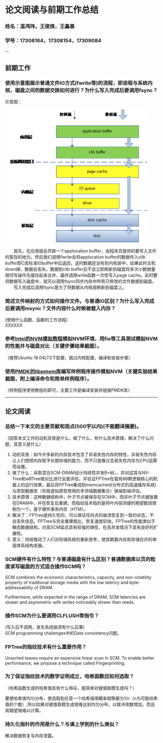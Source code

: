 # 论文阅读与前期工作总结
### 姓名：温鸿玮，王俊焕，王鑫基
### 学号：17308164，17308154，17309084
--
## 前期工作

### 使用示意图展示普通文件IO方式(fwrite等)的流程，即进程与系统内核，磁盘之间的数据交换如何进行？为什么写入完成后要调用fsync？
示意图：

![文件IO示意图](.\图片\文件IO.gif)

&emsp;&emsp;首先，在应用层会开辟一个applocation buffer，由程序员提供的要写入文件的暂存的地方。然后我们调用fwrite会将applocation buffer的数据传入clib buffer即C库标准IObuffer中后返回，这时数据还没有到内核层中，如果此时主机down掉，数据会丢失。数据到clib buffer后不会立即刷新到磁盘将多次小数据量相邻写操作先缓存起来合并，最终调用write函数一次性写入page cache。此时要将数据写入磁盘中，就可以调用fsync同步内存中所有已修改的文件数据到磁盘。  
&emsp;&emsp;写入完成后调用fsync是为了将数据从内核层刷新到磁盘上。

### 简述文件映射的方式如何操作文件。与普通IO区别？为什么写入完成后要调用msync？文件内容什么时候被载入内存？
(使用什么函数，函数的工作流程)  
XXXXXX

### 参考[Intel的NVM模拟教程](https://software.intel.com/zh-cn/articles/how-to-emulate-persistent-memory-on-an-intel-architecture-server)模拟NVM环境，用fio等工具测试模拟NVM的性能并与磁盘对比（关键步骤结果截图）。
（推荐Ubuntu 18.04LTS下配置，跳过内核配置，编译和安装步骤）

### 使用[PMDK的libpmem库](http://pmem.io/pmdk/libpmem/)编写样例程序操作模拟NVM（关键实验结果截图，附上编译命令和简单样例程序）。
（样例程序使用教程的即可，主要工作是编译安装并链接PMDK库）

---
## 论文阅读

### 总结一下本文的主要贡献和观点(500字以内)(不能翻译摘要)。
（回答本文工作的动机背景是什么，做了什么，有什么技术原理，解决了什么问题，其意义是什么）  
1. 动机背景：如今许多新的内存技术包含了非易失性内存的特性，非易失性内存让人们想把内存赋予长期存储的能力，而不只是像过去易失性内存为CPU运算而设置。
2. 做了什么：采取混合SCM-DRAM设计持续性并发B+树，，并对这其与NV-Tree和wBTree做对比进行全面评估，并验证FPTree在载有88颗逻辑核心的机器上的运行效果，最后将FPTree集成到memcached(分布式的高速缓存系统)与原型数据库（存放虚拟原型使用的多领域数据集合）做端到端评估。  
3. 技术原理：这种数据结构中，叶子节点被保存在SCM中，而非叶子节点被放置在DRAM中，并在恢复后重建。而指纹技术指的是将叶内探测键的期望数目限制为一个。基于硬件事务内存（HTM）。 
4. 解决了：FPTree是持久性的，可以保证任何点的崩溃恢复到一致的状态，不会丢失信息。FPTree与完全重建相比，恢复速度较快。FPTree的性能类似于瞬态数据结构，对高SCM延迟具有较强的弹性，在高并发情况下具有良好的扩展性。    
5. 意义：持续推动了人们对存储系统的重新思考，使其朝着内存和存储合并的单层体系结构发展。
### SCM硬件有什么特性？与普通磁盘有什么区别？普通数据库以页的粒度读写磁盘的方式适合操作SCM吗？
SCM combines the economic characteristics, capacity, and non-volatility property of traditional storage media with the low latency and byte-addressability of DRAM.

Furthermore, while expected in the range of DRAM, SCM latencies are slower and asymmetric with writes noticeably slower than reads.
### 操作SCM为什么要调用CLFLUSH等指令？
(写入后不调用，发生系统崩溃有什么后果)  
SCM programming challenges中的Data consistency问题。

### FPTree的指纹技术有什么重要作用？
Unsorted leaves require an expensive linear scan in SCM. To
enable better performance, we propose a technique called Fingerprinting.

### 为了保证指纹技术的数学证明成立，哈希函数应如何选取？
（哈希函数生成的哈希值具有什么特征，能简单对键值取模生成吗？） 

要使哈希值均匀分布，使选取到任意一个哈希值得概率相等都为1/n（n为可能哈希值的个数）,所以如果对键值取模生成很难达到均匀分布，以致冲突数增加，而且其期望值难以计算。

### 持久化指针的作用是什么？与课上学到的什么类似？
解决数据恢复与内存泄露。